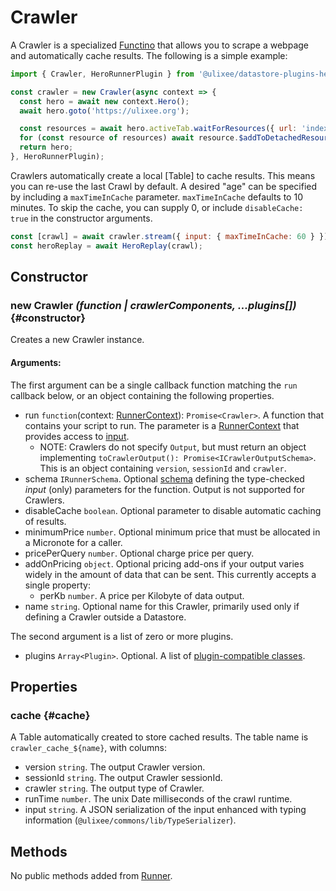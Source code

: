 # Crawler

A Crawler is a specialized [Functino](./function.md) that allows you to scrape a webpage and automatically cache results. The following is a simple example:

```js
import { Crawler, HeroRunnerPlugin } from '@ulixee/datastore-plugins-hero';

const crawler = new Crawler(async context => {
  const hero = await new context.Hero();
  await hero.goto('https://ulixee.org');

  const resources = await hero.activeTab.waitForResources({ url: 'index.json' });
  for (const resource of resources) await resource.$addToDetachedResources('xhr');
  return hero;
}, HeroRunnerPlugin);
```

Crawlers automatically create a local [Table] to cache results. This means you can re-use the last Crawl by default. A desired "age" can be specified by including a `maxTimeInCache` parameter. `maxTimeInCache` defaults to 10 minutes. To skip the cache, you can supply 0, or include `disableCache: true` in the constructor arguments.

```js
const [crawl] = await crawler.stream({ input: { maxTimeInCache: 60 } });
const heroReplay = await HeroReplay(crawl);
```

## Constructor

### new Crawler _(function | crawlerComponents, ...plugins[])_ {#constructor}

Creates a new Crawler instance.

#### **Arguments**:

The first argument can be a single callback function matching the `run` callback below, or an object containing the following properties.

- run `function`(context: [RunnerContext](./function-context.md)): `Promise<Crawler>`. A function that contains your script to run. The parameter is a [RunnerContext](./function-context.md) that provides access to [input](./input.md).
  - NOTE: Crawlers do not specify `Output`, but must return an object implementing `toCrawlerOutput(): Promise<ICrawlerOutputSchema>`. This is an object containing `version`, `sessionId` and `crawler`.
- schema `IRunnerSchema`. Optional [schema](../advanced/function-schemas.md) defining the type-checked _input_ (only) parameters for the function. Output is not supported for Crawlers.
- disableCache `boolean`. Optional parameter to disable automatic caching of results.
- minimumPrice `number`. Optional minimum price that must be allocated in a Micronote for a caller.
- pricePerQuery `number`. Optional charge price per query.
- addOnPricing `object`. Optional pricing add-ons if your output varies widely in the amount of data that can be sent. This currently accepts a single property:
  - perKb `number`. A price per Kilobyte of data output.
- name `string`. Optional name for this Crawler, primarily used only if defining a Crawler outside a Datastore.

The second argument is a list of zero or more plugins.

- plugins `Array<Plugin>`. Optional. A list of [plugin-compatible classes](../advanced/plugins).

## Properties

### cache {#cache}

A Table automatically created to store cached results. The table name is `crawler_cache_${name}`, with columns:

- version `string`. The output Crawler version.
- sessionId `string`. The output Crawler sessionId.
- crawler `string`. The output type of Crawler.
- runTime `number`. The unix Date milliseconds of the crawl runtime.
- input `string`. A JSON serialization of the input enhanced with typing information (`@ulixee/commons/lib/TypeSerializer`).

## Methods

No public methods added from [Runner](./function.md).

